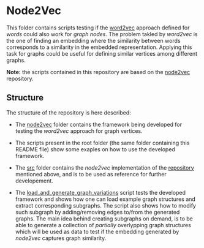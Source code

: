 # Node2Vec
This folder contains scripts testing if the [word2vec](https://radimrehurek.com/gensim/models/word2vec.html) approach defined for _words_ could also work for _graph nodes_. The problem takled by _word2vec_ is the one of finding an embedding where the similarity between words corresponds to a similarity in the embedded representation. Applying this task for graphs could be useful for defining similar vertices among different graphs. 

__Note:__ the scripts contained in this repository are based on the [node2vec](https://github.com/aditya-grover/node2vec) repository.

## Structure
The structure of the repository is here described:
  * The [node2vec](graph_similarity) folder contains the framework being developed for testing the _word2vec_ approach for graph vertices.
  * The scripts present in the root folder (the same folder containing this README file) show some exaples on how to use the developed framework.

  * The [src](./src) folder contains the _node2vec_ implementation of the [repository](https://github.com/aditya-grover/node2vec) mentioned above, and is to be used as reference for further developement.
  * The [load_and_generate_graph_variations](load_and_generate_graph_variations.py) script tests the developed framework and shows how one can load example graph structures and extract corresponding subgraphs. The script also shows how to modify such subgraph by adding/removing edges to/from the generated graphs. The main idea behind creating subgraphs on demand, is to be able to generate a collection of _partially_ overlypping graph structures which will be used as data to test if the embedding generated by _node2vec_ captures graph similarity.
